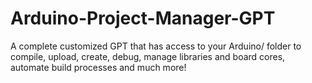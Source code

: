 # Arduino-Project-Manager-GPT
A complete customized GPT that has access to your Arduino/ folder to compile, upload, create, debug, manage libraries and board cores, automate build processes and much more!
